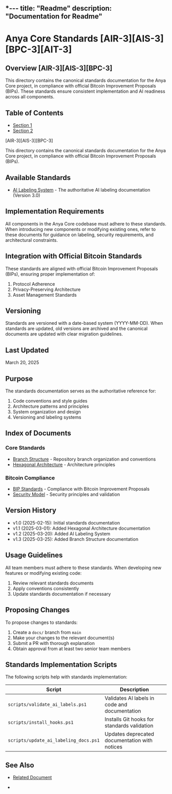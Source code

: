 *---
title: "Readme"
description: "Documentation for Readme"
---

# Anya Core Standards [AIR-3][AIS-3][BPC-3][AIT-3]

## Overview [AIR-3][AIS-3][BPC-3]

This directory contains the canonical standards documentation for the Anya Core project, in compliance with official Bitcoin Improvement Proposals (BIPs). These standards ensure consistent implementation and AI readiness across all components.

## Table of Contents

- [Section 1](#section-1)
- [Section 2](#section-2)


[AIR-3][AIS-3][BPC-3]

This directory contains the canonical standards documentation for the Anya Core project, in compliance with official Bitcoin Improvement Proposals (BIPs).

## Available Standards

- [AI Labeling System](AI_LABELING.md) - The authoritative AI labeling documentation (Version 3.0)

## Implementation Requirements

All components in the Anya Core codebase must adhere to these standards. When introducing new components or modifying existing ones, refer to these documents for guidance on labeling, security requirements, and architectural constraints.

## Integration with Official Bitcoin Standards

These standards are aligned with official Bitcoin Improvement Proposals (BIPs), ensuring proper implementation of:

1. Protocol Adherence
2. Privacy-Preserving Architecture
3. Asset Management Standards

## Versioning

Standards are versioned with a date-based system (YYYY-MM-DD). When standards are updated, old versions are archived and the canonical documents are updated with clear migration guidelines.

## Last Updated

March 20, 2025

## Purpose

The standards documentation serves as the authoritative reference for:

1. Code conventions and style guides
2. Architecture patterns and principles
3. System organization and design
4. Versioning and labeling systems

## Index of Documents

### Core Standards

- [Branch Structure](BRANCH_STRUCTURE.md) - Repository branch organization and conventions
- [Hexagonal Architecture](HEXAGONAL_ARCHITECTURE.md) - Architecture principles

### Bitcoin Compliance

- [BIP Standards](BIP_STANDARDS.md) - Compliance with Bitcoin Improvement Proposals
- [Security Model](SECURITY_MODEL.md) - Security principles and validation

## Version History

- v1.0 (2025-02-15): Initial standards documentation
- v1.1 (2025-03-01): Added Hexagonal Architecture documentation
- v1.2 (2025-03-20): Added AI Labeling System
- v1.3 (2025-03-25): Added Branch Structure documentation

## Usage Guidelines

All team members must adhere to these standards. When developing new features or modifying existing code:

1. Review relevant standards documents
2. Apply conventions consistently
3. Update standards documentation if necessary

## Proposing Changes

To propose changes to standards:

1. Create a `docs/` branch from `main`
2. Make your changes to the relevant document(s)
3. Submit a PR with thorough explanation
4. Obtain approval from at least two senior team members

## Standards Implementation Scripts

The following scripts help with standards implementation:

| Script | Description |
|--------|-------------|
| `scripts/validate_ai_labels.ps1` | Validates AI labels in code and documentation |
| `scripts/install_hooks.ps1` | Installs Git hooks for standards validation |
| `scripts/update_ai_labeling_docs.ps1` | Updates deprecated documentation with notices | 

## See Also

- [Related Document](#related-document)

-
